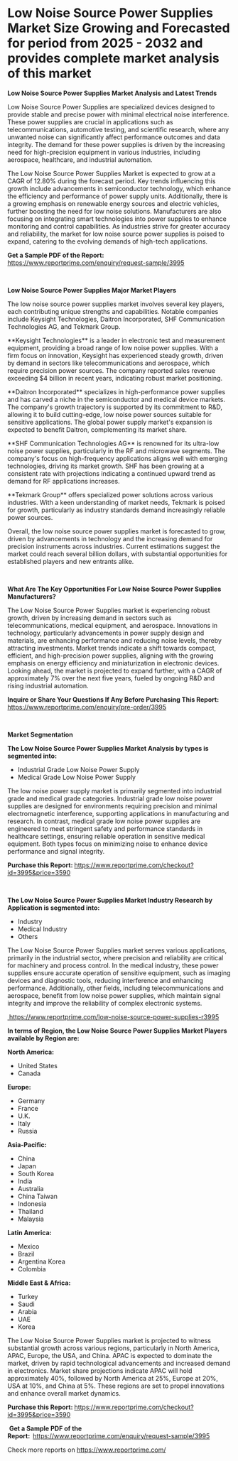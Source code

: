 <p><h1>Low Noise Source Power Supplies Market Size Growing and Forecasted for period from 2025 - 2032 and provides complete market analysis of this market</h1></p><p><strong>Low Noise Source Power Supplies Market Analysis and Latest Trends</strong></p>
<p><p>Low Noise Source Power Supplies are specialized devices designed to provide stable and precise power with minimal electrical noise interference. These power supplies are crucial in applications such as telecommunications, automotive testing, and scientific research, where any unwanted noise can significantly affect performance outcomes and data integrity. The demand for these power supplies is driven by the increasing need for high-precision equipment in various industries, including aerospace, healthcare, and industrial automation.</p><p>The Low Noise Source Power Supplies Market is expected to grow at a CAGR of 12.80% during the forecast period. Key trends influencing this growth include advancements in semiconductor technology, which enhance the efficiency and performance of power supply units. Additionally, there is a growing emphasis on renewable energy sources and electric vehicles, further boosting the need for low noise solutions. Manufacturers are also focusing on integrating smart technologies into power supplies to enhance monitoring and control capabilities. As industries strive for greater accuracy and reliability, the market for low noise source power supplies is poised to expand, catering to the evolving demands of high-tech applications.</p></p>
<p><strong>Get a Sample PDF of the Report:&nbsp;</strong> <a href="https://www.reportprime.com/enquiry/request-sample/3995?utm_campaign=2297&utm_medium=2&utm_source=Github&utm_content=ia&utm_term=18032025&utm_id=low-noise-source-power-supplies">https://www.reportprime.com/enquiry/request-sample/3995</a></p>
<p>&nbsp;</p>
<p><strong>Low Noise Source Power Supplies Major Market Players</strong></p>
<p><p>The low noise source power supplies market involves several key players, each contributing unique strengths and capabilities. Notable companies include Keysight Technologies, Daitron Incorporated, SHF Communication Technologies AG, and Tekmark Group.</p><p>**Keysight Technologies** is a leader in electronic test and measurement equipment, providing a broad range of low noise power supplies. With a firm focus on innovation, Keysight has experienced steady growth, driven by demand in sectors like telecommunications and aerospace, which require precision power sources. The company reported sales revenue exceeding $4 billion in recent years, indicating robust market positioning.</p><p>**Daitron Incorporated** specializes in high-performance power supplies and has carved a niche in the semiconductor and medical device markets. The company's growth trajectory is supported by its commitment to R&D, allowing it to build cutting-edge, low noise power sources suitable for sensitive applications. The global power supply market's expansion is expected to benefit Daitron, complementing its market share.</p><p>**SHF Communication Technologies AG** is renowned for its ultra-low noise power supplies, particularly in the RF and microwave segments. The company's focus on high-frequency applications aligns well with emerging technologies, driving its market growth. SHF has been growing at a consistent rate with projections indicating a continued upward trend as demand for RF applications increases.</p><p>**Tekmark Group** offers specialized power solutions across various industries. With a keen understanding of market needs, Tekmark is poised for growth, particularly as industry standards demand increasingly reliable power sources.</p><p>Overall, the low noise source power supplies market is forecasted to grow, driven by advancements in technology and the increasing demand for precision instruments across industries. Current estimations suggest the market could reach several billion dollars, with substantial opportunities for established players and new entrants alike.</p></p>
<p>&nbsp;</p>
<p><strong>What Are The Key Opportunities For Low Noise Source Power Supplies Manufacturers?</strong></p>
<p><p>The Low Noise Source Power Supplies market is experiencing robust growth, driven by increasing demand in sectors such as telecommunications, medical equipment, and aerospace. Innovations in technology, particularly advancements in power supply design and materials, are enhancing performance and reducing noise levels, thereby attracting investments. Market trends indicate a shift towards compact, efficient, and high-precision power supplies, aligning with the growing emphasis on energy efficiency and miniaturization in electronic devices. Looking ahead, the market is projected to expand further, with a CAGR of approximately 7% over the next five years, fueled by ongoing R&D and rising industrial automation.</p></p>
<p><strong>Inquire or Share Your Questions If Any Before Purchasing This Report:</strong> <a href="https://www.reportprime.com/enquiry/pre-order/3995?utm_campaign=2297&utm_medium=2&utm_source=Github&utm_content=ia&utm_term=18032025&utm_id=low-noise-source-power-supplies">https://www.reportprime.com/enquiry/pre-order/3995</a></p>
<p>&nbsp;</p>
<p><strong>Market Segmentation</strong></p>
<p><strong>The Low Noise Source Power Supplies Market Analysis by types is segmented into:</strong></p>
<p><ul><li>Industrial Grade Low Noise Power Supply</li><li>Medical Grade Low Noise Power Supply</li></ul></p>
<p><p>The low noise power supply market is primarily segmented into industrial grade and medical grade categories. Industrial grade low noise power supplies are designed for environments requiring precision and minimal electromagnetic interference, supporting applications in manufacturing and research. In contrast, medical grade low noise power supplies are engineered to meet stringent safety and performance standards in healthcare settings, ensuring reliable operation in sensitive medical equipment. Both types focus on minimizing noise to enhance device performance and signal integrity.</p></p>
<p><strong>Purchase this Report:&nbsp;</strong><a href="https://www.reportprime.com/checkout?id=3995&price=3590&utm_campaign=2297&utm_medium=2&utm_source=Github&utm_content=ia&utm_term=18032025&utm_id=low-noise-source-power-supplies">https://www.reportprime.com/checkout?id=3995&price=3590</a></p>
<p>&nbsp;</p>
<p><strong>The Low Noise Source Power Supplies Market Industry Research by Application is segmented into:</strong></p>
<p><ul><li>Industry</li><li>Medical Industry</li><li>Others</li></ul></p>
<p><p>The Low Noise Source Power Supplies market serves various applications, primarily in the industrial sector, where precision and reliability are critical for machinery and process control. In the medical industry, these power supplies ensure accurate operation of sensitive equipment, such as imaging devices and diagnostic tools, reducing interference and enhancing performance. Additionally, other fields, including telecommunications and aerospace, benefit from low noise power supplies, which maintain signal integrity and improve the reliability of complex electronic systems.</p></p>
<p><a href="https://www.reportprime.com/low-noise-source-power-supplies-r3995?utm_campaign=2297&utm_medium=2&utm_source=Github&utm_content=ia&utm_term=18032025&utm_id=low-noise-source-power-supplies">&nbsp;https://www.reportprime.com/low-noise-source-power-supplies-r3995</a></p>
<p><strong>In terms of Region, the Low Noise Source Power Supplies Market Players available by Region are:</strong></p>
<p>
    <p> <strong> North America: </strong>
        <ul>
            <li>United States</li>
            <li>Canada</li>
        </ul>
        </p> 
    <p> <strong> Europe: </strong>
        <ul>
            <li>Germany</li>
            <li>France</li>
            <li>U.K.</li>
            <li>Italy</li>
            <li>Russia</li>
        </ul>
        </p> 
    <p> <strong> Asia-Pacific: </strong>
        <ul>
            <li>China</li>
            <li>Japan</li>
            <li>South Korea</li>
            <li>India</li>
            <li>Australia</li>
            <li>China Taiwan</li>
            <li>Indonesia</li>
            <li>Thailand</li>
            <li>Malaysia</li>
        </ul>
        </p> 
    <p> <strong> Latin America: </strong>
        <ul>
            <li>Mexico</li>
            <li>Brazil</li>
            <li>Argentina Korea</li>
            <li>Colombia</li>
        </ul>
        </p> 
    <p> <strong> Middle East & Africa: </strong>
        <ul>
            <li>Turkey</li>
            <li>Saudi</li>
            <li>Arabia</li>
            <li>UAE</li>
            <li>Korea</li>
        </ul>
    </p>
    </p>
<p><p>The Low Noise Source Power Supplies market is projected to witness substantial growth across various regions, particularly in North America, APAC, Europe, the USA, and China. APAC is expected to dominate the market, driven by rapid technological advancements and increased demand in electronics. Market share projections indicate APAC will hold approximately 40%, followed by North America at 25%, Europe at 20%, USA at 10%, and China at 5%. These regions are set to propel innovations and enhance overall market dynamics.</p></p>
<p><strong>Purchase this Report: </strong><a href="https://www.reportprime.com/checkout?id=3995&price=3590&utm_campaign=2297&utm_medium=2&utm_source=Github&utm_content=ia&utm_term=18032025&utm_id=low-noise-source-power-supplies">https://www.reportprime.com/checkout?id=3995&price=3590</a></p>
<p>&nbsp;<strong>Get a Sample PDF of the Report:&nbsp;&nbsp;</strong><a href="https://www.reportprime.com/enquiry/request-sample/3995?utm_campaign=2297&utm_medium=2&utm_source=Github&utm_content=ia&utm_term=18032025&utm_id=low-noise-source-power-supplies">https://www.reportprime.com/enquiry/request-sample/3995</a></p>
<p><strong></strong></p>
<p>Check more reports on <a href="https://www.reportprime.com/?utm_campaign=2297&utm_medium=2&utm_source=Github&utm_content=ia&utm_term=18032025&utm_id=low-noise-source-power-supplies">https://www.reportprime.com/</a></p>